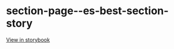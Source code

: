 # section-page--es-best-section-story

[View in storybook](https://raw.githack.com/Independent-Digital-News-and-Media-Ltd/standard-pwamp-sb/PR-373-sb/index.html?path=/story/section-page--es-best-section-story)